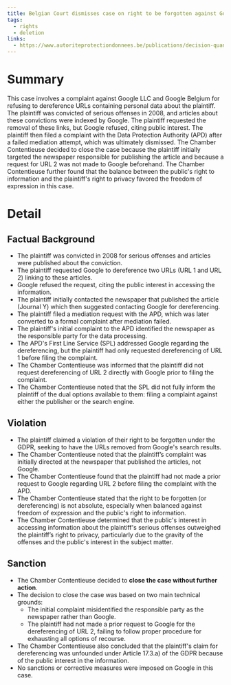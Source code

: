 ```yaml
---
title: Belgian Court dismisses case on right to be forgotten against Google
tags:
  - rights
  - deletion
links:
  - https://www.autoriteprotectiondonnees.be/publications/decision-quant-au-fond-n0-134-2024.pdf
---
```

# Summary

This case involves a complaint against Google LLC and Google Belgium for refusing to dereference URLs containing personal data about the plaintiff. The plaintiff was convicted of serious offenses in 2008, and articles about these convictions were indexed by Google. The plaintiff requested the removal of these links, but Google refused, citing public interest. The plaintiff then filed a complaint with the Data Protection Authority (APD) after a failed mediation attempt, which was ultimately dismissed. The Chamber Contentieuse decided to close the case because the plaintiff initially targeted the newspaper responsible for publishing the article and because a request for URL 2 was not made to Google beforehand. The Chamber Contentieuse further found that the balance between the public's right to information and the plaintiff's right to privacy favored the freedom of expression in this case.

# Detail

## Factual Background

- The plaintiff was convicted in 2008 for serious offenses and articles were published about the conviction.
- The plaintiff requested Google to dereference two URLs (URL 1 and URL 2) linking to these articles.
- Google refused the request, citing the public interest in accessing the information.
- The plaintiff initially contacted the newspaper that published the article (Journal Y) which then suggested contacting Google for dereferencing.
- The plaintiff filed a mediation request with the APD, which was later converted to a formal complaint after mediation failed.
- The plaintiff's initial complaint to the APD identified the newspaper as the responsible party for the data processing.
- The APD's First Line Service (SPL) addressed Google regarding the dereferencing, but the plaintiff had only requested dereferencing of URL 1 before filing the complaint.
- The Chamber Contentieuse was informed that the plaintiff did not request dereferencing of URL 2 directly with Google prior to filing the complaint.
- The Chamber Contentieuse noted that the SPL did not fully inform the plaintiff of the dual options available to them: filing a complaint against either the publisher or the search engine.

## Violation

- The plaintiff claimed a violation of their right to be forgotten under the GDPR, seeking to have the URLs removed from Google's search results.
- The Chamber Contentieuse noted that the plaintiff’s complaint was initially directed at the newspaper that published the articles, not Google.
- The Chamber Contentieuse found that the plaintiff had not made a prior request to Google regarding URL 2 before filing the complaint with the APD.
- The Chamber Contentieuse stated that the right to be forgotten (or dereferencing) is not absolute, especially when balanced against freedom of expression and the public's right to information.
- The Chamber Contentieuse determined that the public's interest in accessing information about the plaintiff's serious offenses outweighed the plaintiff’s right to privacy, particularly due to the gravity of the offenses and the public's interest in the subject matter.

## Sanction

- The Chamber Contentieuse decided to **close the case without further action**.
- The decision to close the case was based on two main technical grounds:
    - The initial complaint misidentified the responsible party as the newspaper rather than Google.
    - The plaintiff had not made a prior request to Google for the dereferencing of URL 2, failing to follow proper procedure for exhausting all options of recourse.
- The Chamber Contentieuse also concluded that the plaintiff's claim for dereferencing was unfounded under Article 17.3.a) of the GDPR because of the public interest in the information.
- No sanctions or corrective measures were imposed on Google in this case.